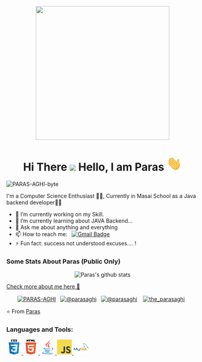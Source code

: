<p align="Center" ><img src="https://camo.githubusercontent.com/3b7c592ede97b6138ffd4b1cc1541c2f3b11fd39/687474703a2f2f33312e6d656469612e74756d626c722e636f6d2f31376665613932306666333665663466356238373764353231366137616164392f74756d626c725f6d6f39786a65387a5a34317163626975666f315f313238302e676966" height="350px" width ="350px"></p>


<h1 align="Center">  Hi There <img src="https://media.giphy.com/media/WUlplcMpOCEmTGBtBW/giphy.gif" width="40px"> Hello, I am Paras <img src="https://raw.githubusercontent.com/ABSphreak/ABSphreak/master/gifs/Hi.gif" width="40px" /> </h1>
<p align="left"> <img src="https://komarev.com/ghpvc/?username=PARAS-AGHI-byte" alt="PARAS-AGHI-byte" /> </p>

I'm a Computer Science Enthusiast  👨‍💻, Currently in Masai School as a Java backend developer👨‍🎓

- 🔭 I’m currently working on my Skill.  
- 🌱 I’m currently learning about JAVA Backend...
- 💬 Ask me about anything and everything 
- 📫 How to reach me: &nbsp;&nbsp;[![Gmail Badge](https://img.shields.io/badge/-Gmail-c14438?style=flat-square&logo=Gmail&logoColor=white&link=mailto:parasaghi@gmail.com)](mailto:parasaghi@gmail.com)
- ⚡ Fun fact: success not understood excuses.... ! 


### Some Stats About Paras (Public Only)
<p align="center" >
<img alt="Paras's github stats" src="https://github-readme-stats.vercel.app/api?username=PARAS-AGHI&show_icons=true&theme=merko"  > </p>

<a href="https://sourcerer.io/PARAS-AGHI">Check more about me here 🌟 </a>

<p align="center">
<a href="https://www.linkedin.com/in/PARAS-AGHI/" target="_blank"><img align="center" src="https://cdn.jsdelivr.net/npm/simple-icons@3.1.0/icons/linkedin.svg" alt="PARAS-AGHI" height="25" width="25" /></a>&nbsp;&nbsp;
<a href="https://twitter.com/_raghavit" target="_blank"><img align="center" src="https://cdn.jsdelivr.net/npm/simple-icons@3.0.1/icons/twitter.svg" alt="@parasaghi" height="25" width="25" /></a>&nbsp;&nbsp;
<a href="https://dev.to/parasbyte" target="_blank"><img align="center" src="https://cdn.jsdelivr.net/npm/simple-icons@3.0.1/icons/dev-dot-to.svg" alt="@parasaghi" height="25" width="25" /></a> &nbsp;&nbsp;
<a href="https://instagram.com/the_parasaghi" target="_blank"><img align="center" src="https://cdn.jsdelivr.net/npm/simple-icons@3.0.1/icons/instagram.svg" alt="the_parasaghi" height="25" width="25" /></a>&nbsp;&nbsp;
</p>



⭐️ From [Paras](https://github.com/PARAS-AGHI)
<h3 align="left">Languages and Tools:</h3>
<p align="left"> <a href="https://www.w3schools.com/css/" target="_blank" rel="noreferrer"> <img src="https://raw.githubusercontent.com/devicons/devicon/master/icons/css3/css3-original-wordmark.svg" alt="css3" width="40" height="40"/> </a> <a href="https://www.w3.org/html/" target="_blank" rel="noreferrer"> <img src="https://raw.githubusercontent.com/devicons/devicon/master/icons/html5/html5-original-wordmark.svg" alt="html5" width="40" height="40"/> </a> <a href="https://www.java.com" target="_blank" rel="noreferrer"> <img src="https://raw.githubusercontent.com/devicons/devicon/master/icons/java/java-original.svg" alt="java" width="40" height="40"/> </a> <a href="https://developer.mozilla.org/en-US/docs/Web/JavaScript" target="_blank" rel="noreferrer"> <img src="https://raw.githubusercontent.com/devicons/devicon/master/icons/javascript/javascript-original.svg" alt="javascript" width="40" height="40"/> </a> <a href="https://www.mysql.com/" target="_blank" rel="noreferrer"> <img src="https://raw.githubusercontent.com/devicons/devicon/master/icons/mysql/mysql-original-wordmark.svg" alt="mysql" width="40" height="40"/> </a> </p>
